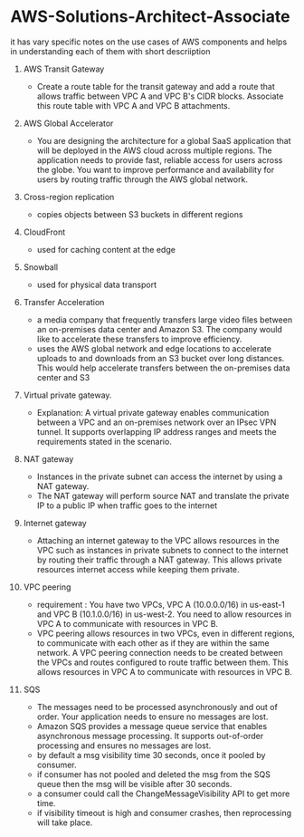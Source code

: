 # AWS-Solutions-Architect-Associate
it has vary specific notes on the use cases of AWS components and helps in understanding each of them with short descriiption


1.  AWS Transit Gateway
    -   Create a route table for the transit gateway and add a route that allows traffic between VPC A and VPC B's CIDR blocks. Associate this route table with VPC A and VPC B attachments.
2.  AWS Global Accelerator
    -   You are designing the architecture for a global SaaS application that will be deployed in the AWS cloud across multiple regions. The application needs to provide fast, reliable access for users across the globe. You want to improve performance and availability for users by routing traffic through the AWS global network.
3.  Cross-region replication 
    -   copies objects between S3 buckets in different regions
4.  CloudFront
    -   used for caching content at the edge
5.  Snowball
    -   used for physical data transport
6. Transfer Acceleration
    -   a media company that frequently transfers large video files between an on-premises data center and Amazon S3. The company would like to accelerate these transfers to improve efficiency.
    -   uses the AWS global network and edge locations to accelerate uploads to and downloads from an S3 bucket over long distances. This would help accelerate transfers between the on-premises data center and S3
7.  Virtual private gateway. 
    -   Explanation: A virtual private gateway enables communication between a VPC and an on-premises network over an IPsec VPN tunnel. It supports overlapping IP address ranges and meets the requirements stated in the scenario.
8.  NAT gateway
    -   Instances in the private subnet can access the internet by using a NAT gateway.
    -   The NAT gateway will perform source NAT and translate the private IP to a public IP when traffic goes to the internet

9.  Internet gateway
    -   Attaching an internet gateway to the VPC allows resources in the VPC such as instances in private subnets to connect to the internet by routing their traffic through a NAT gateway. This allows private resources internet access while keeping them private.

10. VPC peering
    -   requirement : You have two VPCs, VPC A (10.0.0.0/16) in us-east-1 and VPC B (10.1.0.0/16) in us-west-2. You need to allow resources in VPC A to communicate with resources in VPC B.
    -   VPC peering allows resources in two VPCs, even in different regions, to communicate with each other as if they are within the same network. A VPC peering connection needs to be created between the VPCs and routes configured to route traffic between them. This allows resources in VPC A to communicate with resources in VPC B.
11. SQS
    -   The messages need to be processed asynchronously and out of order. Your application needs to ensure no messages are lost.
    -   Amazon SQS provides a message queue service that enables asynchronous message processing. It supports out-of-order processing and ensures no messages are lost.
    - by default a msg visibility time 30 seconds, once it pooled by consumer.
    - if consumer has not pooled and deleted the msg from the SQS queue then the msg will be visible after 30 seconds.
    - a consumer could call the ChangeMessageVisibility API to get more time.
    - if visibility timeout is high and consumer crashes, then reprocessing will take place.